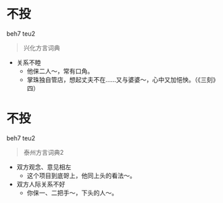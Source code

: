 # 不投
beh7 teu2
> 兴化方言词典
- 关系不睦
  - 他俫二人～，常有口角。
  - 掌珠独自管店，想起丈夫不在……又与婆婆～，心中又加悒怏。（《三刻》四）


# 不投
beh7 teu2
> 泰州方言词典2
- 双方观念、意见相左
  - 这个项目到底哿上，他同上头的看法～。
- 双方人际关系不好
  - 你俫一、二把手～，下头的人～。